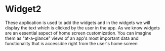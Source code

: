 # Widget2

These application is used to add the widgets and in the widgets we will display the text which is clicked by the user in the app. As we know widgets are an essential aspect of home screen customization. You can imagine them as "at-a-glance" views of an app's most important data and functionality that is accessible right from the user's home screen
